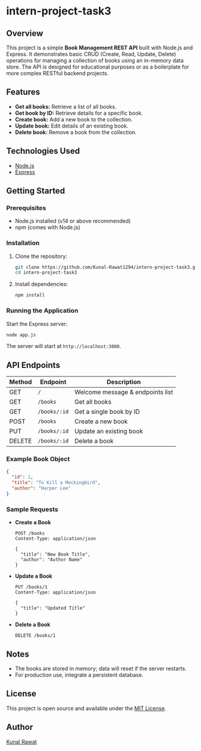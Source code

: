 # intern-project-task3

## Overview

This project is a simple **Book Management REST API** built with Node.js and Express. It demonstrates basic CRUD (Create, Read, Update, Delete) operations for managing a collection of books using an in-memory data store. The API is designed for educational purposes or as a boilerplate for more complex RESTful backend projects.

## Features

- **Get all books:** Retrieve a list of all books.
- **Get book by ID:** Retrieve details for a specific book.
- **Create book:** Add a new book to the collection.
- **Update book:** Edit details of an existing book.
- **Delete book:** Remove a book from the collection.

## Technologies Used

- [Node.js](https://nodejs.org/)
- [Express](https://expressjs.com/)

## Getting Started

### Prerequisites

- Node.js installed (v14 or above recommended)
- npm (comes with Node.js)

### Installation

1. Clone the repository:
    ```bash
    git clone https://github.com/Kunal-Rawat1294/intern-project-task3.git
    cd intern-project-task3
    ```
2. Install dependencies:
    ```bash
    npm install
    ```

### Running the Application

Start the Express server:
```bash
node app.js
```
The server will start at `http://localhost:3000`.

## API Endpoints

| Method | Endpoint         | Description               |
|--------|------------------|---------------------------|
| GET    | `/`              | Welcome message & endpoints list |
| GET    | `/books`         | Get all books             |
| GET    | `/books/:id`     | Get a single book by ID   |
| POST   | `/books`         | Create a new book         |
| PUT    | `/books/:id`     | Update an existing book   |
| DELETE | `/books/:id`     | Delete a book             |

### Example Book Object

```json
{
  "id": 1,
  "title": "To Kill a Mockingbird",
  "author": "Harper Lee"
}
```

### Sample Requests

- **Create a Book**
    ```http
    POST /books
    Content-Type: application/json

    {
      "title": "New Book Title",
      "author": "Author Name"
    }
    ```

- **Update a Book**
    ```http
    PUT /books/1
    Content-Type: application/json

    {
      "title": "Updated Title"
    }
    ```

- **Delete a Book**
    ```http
    DELETE /books/1
    ```

## Notes

- The books are stored in memory; data will reset if the server restarts.
- For production use, integrate a persistent database.

## License

This project is open source and available under the [MIT License](LICENSE).

## Author

[Kunal Rawat](https://github.com/Kunal-Rawat1294)
